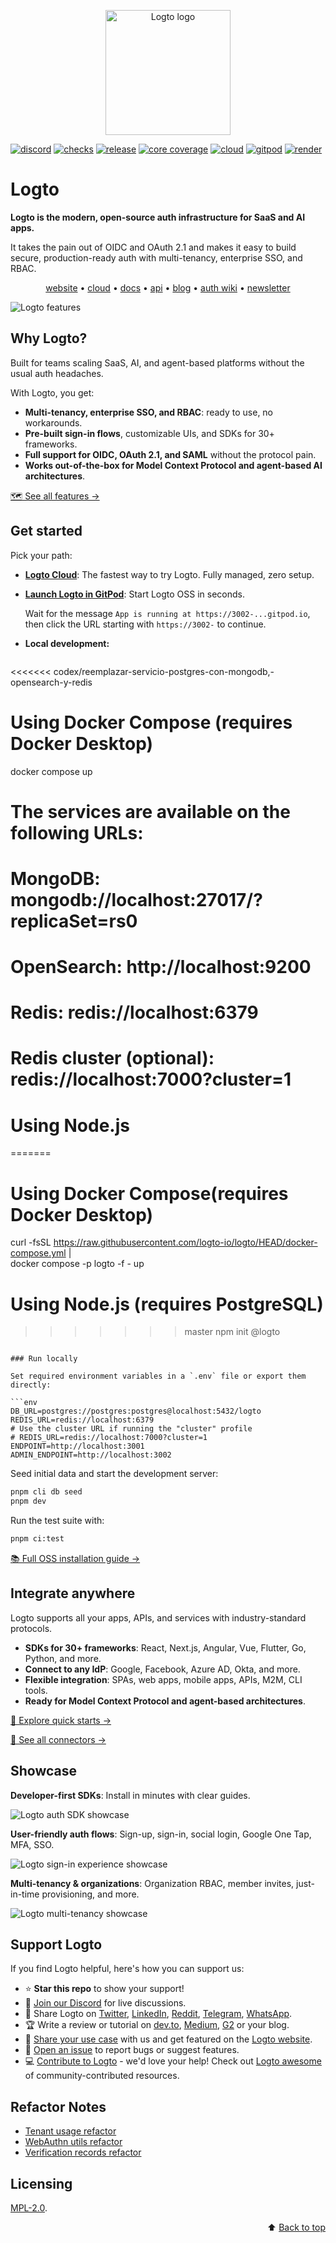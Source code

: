 <p align="center">
  <a href="https://logto.io/?utm_source=github&utm_medium=readme" target="_blank" align="center" alt="Go to Logto website">
    <picture>
      <source width="200" media="(prefers-color-scheme: dark)" srcset="https://github.com/logto-io/.github/raw/master/profile/logto-logo-dark.svg">
      <source width="200" media="(prefers-color-scheme: light)" srcset="https://github.com/logto-io/.github/raw/master/profile/logto-logo-light.svg">
      <img width="200" src="https://github.com/logto-io/logto/raw/master/logo.png" alt="Logto logo">
    </picture>
  </a>
</p>

[![discord](https://img.shields.io/discord/965845662535147551?color=5865f2&label=discord)](https://discord.gg/vRvwuwgpVX)
[![checks](https://img.shields.io/github/checks-status/logto-io/logto/master)](https://github.com/logto-io/logto/actions?query=branch%3Amaster)
[![release](https://img.shields.io/github/v/release/logto-io/logto?color=3a3c3f)](https://github.com/logto-io/logto/releases)
[![core coverage](https://img.shields.io/codecov/c/github/logto-io/logto?label=core%20coverage)](https://app.codecov.io/gh/logto-io/logto)
[![cloud](https://img.shields.io/badge/cloud-available-7958ff)](https://cloud.logto.io/?sign_up=true&utm_source=github&utm_medium=repo_logto)
[![gitpod](https://img.shields.io/badge/gitpod-available-f09439)](https://gitpod.io/#https://github.com/logto-io/demo)
[![render](https://img.shields.io/badge/render-deploy-5364e9)](https://render.com/deploy?repo=https://github.com/logto-io/logto)

# Logto

**Logto is the modern, open-source auth infrastructure for SaaS and AI apps.**

It takes the pain out of OIDC and OAuth 2.1 and makes it easy to build secure, production-ready auth with multi-tenancy, enterprise SSO, and RBAC.

<p align="center">
  <a href="https://logto.io/">website</a> •
  <a href="https://cloud.logto.io/">cloud</a> •
  <a href="https://docs.logto.io">docs</a> •
  <a href="https://openapi.logto.io/">api</a> •
  <a href="https://blog.logto.io/">blog</a> •
  <a href="https://auth-wiki.logto.io/">auth wiki</a> •
  <a href="https://logto.io/subscribe">newsletter</a>
</p>

![Logto features](./assets/logto-features.png)

## Why Logto?

Built for teams scaling SaaS, AI, and agent-based platforms without the usual auth headaches.

With Logto, you get:

- **Multi-tenancy, enterprise SSO, and RBAC**: ready to use, no workarounds.
- **Pre-built sign-in flows**, customizable UIs, and SDKs for 30+ frameworks.
- **Full support for OIDC, OAuth 2.1, and SAML** without the protocol pain.
- **Works out-of-the-box for Model Context Protocol and agent-based AI architectures**.

[🗺️ See all features →](https://docs.logto.io/?ref=readme)

## Get started

Pick your path:

- [**Logto Cloud**](https://cloud.logto.io/?sign_up=true&ref=readme): The fastest way to try Logto. Fully managed, zero setup.
- [**Launch Logto in GitPod**](https://gitpod.io/#https://github.com/logto-io/demo): Start Logto OSS in seconds.

  Wait for the message `App is running at https://3002-...gitpod.io`, then click the URL starting with `https://3002-` to continue.

- **Local development:**  

  ```bash
 <<<<<<< codex/reemplazar-servicio-postgres-con-mongodb,-opensearch-y-redis
# Using Docker Compose (requires Docker Desktop)
  docker compose up

# The services are available on the following URLs:
# MongoDB: mongodb://localhost:27017/?replicaSet=rs0
# OpenSearch: http://localhost:9200
# Redis: redis://localhost:6379
# Redis cluster (optional): redis://localhost:7000?cluster=1

# Using Node.js
=======
# Using Docker Compose(requires Docker Desktop)
  curl -fsSL https://raw.githubusercontent.com/logto-io/logto/HEAD/docker-compose.yml | \
  docker compose -p logto -f - up

# Using Node.js (requires PostgreSQL)
 >>>>>>> master
  npm init @logto
  ```

### Run locally

Set required environment variables in a `.env` file or export them directly:

```env
DB_URL=postgres://postgres:postgres@localhost:5432/logto
REDIS_URL=redis://localhost:6379
# Use the cluster URL if running the "cluster" profile
# REDIS_URL=redis://localhost:7000?cluster=1
ENDPOINT=http://localhost:3001
ADMIN_ENDPOINT=http://localhost:3002
```

Seed initial data and start the development server:

```bash
pnpm cli db seed
pnpm dev
```

Run the test suite with:

```bash
pnpm ci:test
```

[📚 Full OSS installation guide →](https://docs.logto.io/logto-oss/get-started-with-oss?ref=readme)

## Integrate anywhere

Logto supports all your apps, APIs, and services with industry-standard protocols.

- **SDKs for 30+ frameworks**: React, Next.js, Angular, Vue, Flutter, Go, Python, and more.
- **Connect to any IdP**: Google, Facebook, Azure AD, Okta, and more.
- **Flexible integration**: SPAs, web apps, mobile apps, APIs, M2M, CLI tools.
- **Ready for Model Context Protocol and agent-based architectures**.

[🚀 Explore quick starts →](https://docs.logto.io/quick-starts?ref=readme)

[🔌 See all connectors →](https://docs.logto.io/integrations?ref=readme)

## Showcase

**Developer-first SDKs**: Install in minutes with clear guides.

![Logto auth SDK showcase](./assets/showcase-logto-auth-sdks.gif)

**User-friendly auth flows**: Sign-up, sign-in, social login, Google One Tap, MFA, SSO.

![Logto sign-in experience showcase](./assets/showcase-logto-sign-in-exeperience.gif)

**Multi-tenancy & organizations**: Organization RBAC, member invites, just-in-time provisioning, and more.

![Logto multi-tenancy showcase](./assets/showcase-logto-multi-tenancy.gif)

## Support Logto

If you find Logto helpful, here's how you can support us:

- ⭐ **Star this repo** to show your support!
- 💬 [Join our Discord](https://discord.gg/vRvwuwgpVX) for live discussions.
- 📢 Share Logto on [Twitter](https://twitter.com/intent/tweet?text=Hey%20devs%21%20Need%20a%20better%20auth%20solution%3F%20Check%20out%20%40logto_io%20%E2%80%94%20it%E2%80%99s%20like%20Auth0%2FCognito%2FFirebase%20but%20open-source%2C%20modern%2C%20and%20way%20easier%20to%20use%21%20Supports%20OIDC%2C%20OAuth%202.0%2C%20SAML%2C%20and%20also%20works%20perfectly%20for%20SaaS%20apps.%20%E2%9C%A8%20https%3A%2F%2Flogto.io%20%23Auth%20%23Identity%20%23OpenSource%20%23DevTools), [LinkedIn](https://www.linkedin.com/sharing/share-offsite/?url=https%3A%2F%2Flogto.io), [Reddit](https://reddit.com/submit?url=https%3A%2F%2Flogto.io&title=Tired%20of%20Auth0%2FCognito%2FFirebase%3F%20Logto%20is%20the%20open-source%20auth%20alternative%20you%E2%80%99ve%20been%20missing%21%20Supports%20OIDC%2C%20OAuth%202.0%2C%20SAML%2C%20and%20works%20like%20magic%20for%20modern%20apps%20and%20SaaS%20products.), [Telegram](https://t.me/share/url?url=https%3A%2F%2Flogto.io&text=Check%20out%20Logto%20%E2%80%94%20the%20better%20auth%20and%20identity%20infrastructure%21%20Open-source%2FCloud%20alternative%20to%20Auth0%2C%20Cognito%2C%20and%20Firebase.%20Supports%20all%20the%20standards%20%28OIDC%2C%20OAuth%2C%20SAML%29%20and%20is%20perfect%20for%20modern%20apps%20or%20SaaS%20products.%20https%3A%2F%2Flogto.io), [WhatsApp](https://api.whatsapp.com/send?text=Hey%21%20%F0%9F%91%8B%20Found%20this%20awesome%20auth%20tool%20called%20%2ALogto%2A%20%E2%80%94%20it%E2%80%99s%20open-source%2C%20way%20simpler%20than%20Auth0%2FCognito%2FFirebase%2C%20and%20supports%20OIDC%2FOAuth%2FSAML.%20Perfect%20for%20building%20CIAM%20system%20without%20the%20hassle.%20You%20gotta%20try%20it%3A%20https%3A%2F%2Flogto.io).
- 🏆 Write a review or tutorial on [dev.to](https://dev.to/logto), [Medium](https://medium.com/@logto), [G2](https://www.g2.com/products/logto/reviewer_verification) or your blog.
- 💬 [Share your use case](mailto:contact@logto.io?subject=[Share%20Logto%20User%20Story]) with us and get featured on the [Logto website](https://logto.io/).
- 🙋 [Open an issue](https://github.com/logto-io/logto/issues/new) to report bugs or suggest features.
- 💻 [Contribute to Logto](./CONTRIBUTING.md) - we'd love your help! Check out [Logto awesome](https://github.com/logto-io/logto/blob/master/AWESOME.md) of community-contributed resources.

## Refactor Notes

- [Tenant usage refactor](./docs-ref/tenant-usage-refactor.md)
- [WebAuthn utils refactor](./docs-ref/webauthn-refactor.md)
- [Verification records refactor](./docs-ref/verification-records-refactor.md)


## Licensing

[MPL-2.0](LICENSE).

<p align="right">
⬆️ <a href="#logto">Back to top</a>
</p>
